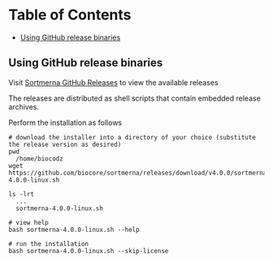 # Table of Contents
* [Using GitHub release binaries](#using-github-release-binaries)


## Using GitHub release binaries

Visit [Sortmerna GitHub Releases](https://github.com/biocore/sortmerna/releases) to view the available releases 

The releases are distributed as shell scripts that contain embedded release archives. 

Perform the installation as follows 
```
# download the installer into a directory of your choice (substitute the release version as desired)
pwd
  /home/biocodz
wget https://github.com/biocore/sortmerna/releases/download/v4.0.0/sortmerna-4.0.0-linux.sh

ls -lrt
  ...
  sortmerna-4.0.0-linux.sh

# view help
bash sortmerna-4.0.0-linux.sh --help

# run the installation
bash sortmerna-4.0.0-linux.sh --skip-license
```